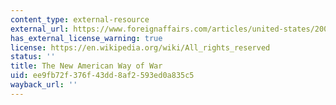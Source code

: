 ```yaml
---
content_type: external-resource
external_url: https://www.foreignaffairs.com/articles/united-states/2003-07-01/new-american-way-war
has_external_license_warning: true
license: https://en.wikipedia.org/wiki/All_rights_reserved
status: ''
title: The New American Way of War
uid: ee9fb72f-376f-43dd-8af2-593ed0a835c5
wayback_url: ''
---
```

